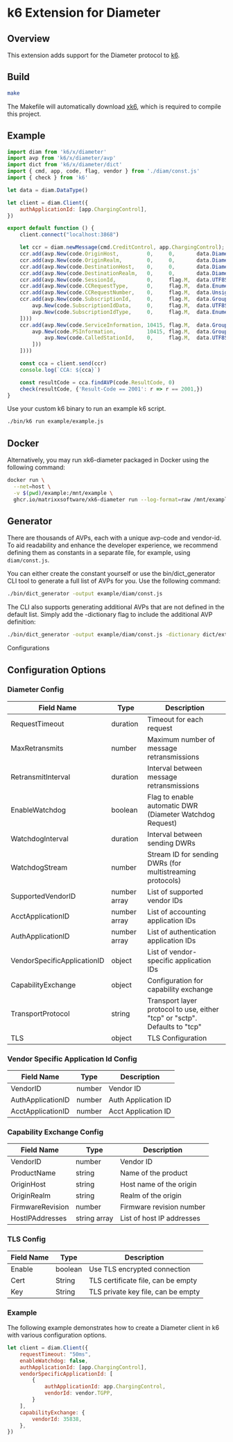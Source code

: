 # k6 Extension for Diameter

## Overview

This extension adds support for the Diameter protocol to [k6](https://k6.io/).

## Build

```bash
make
```
The Makefile will automatically download [xk6](https://github.com/grafana/xk6), which is required to compile this project.

## Example

```js
import diam from 'k6/x/diameter'
import avp from 'k6/x/diameter/avp'
import dict from 'k6/x/diameter/dict'
import { cmd, app, code, flag, vendor } from './diam/const.js'
import { check } from 'k6'

let data = diam.DataType()

let client = diam.Client({
    authApplicationId: [app.ChargingControl],
})

export default function () {
    client.connect("localhost:3868")

    let ccr = diam.newMessage(cmd.CreditControl, app.ChargingControl);
    ccr.add(avp.New(code.OriginHost,         0,     0,       data.DiameterIdentity("origin.host")))
    ccr.add(avp.New(code.OriginRealm,        0,     0,       data.DiameterIdentity("origin.realm")))
    ccr.add(avp.New(code.DestinationHost,    0,     0,       data.DiameterIdentity("dest.host")))
    ccr.add(avp.New(code.DestinationRealm,   0,     0,       data.DiameterIdentity("dest.realm")))
    ccr.add(avp.New(code.SessionId,          0,     flag.M,  data.UTF8String("Session-8888")))
    ccr.add(avp.New(code.CCRequestType,      0,     flag.M,  data.Enumerated(1)))
    ccr.add(avp.New(code.CCRequestNumber,    0,     flag.M,  data.Unsigned32(1000)))
    ccr.add(avp.New(code.SubscriptionId,     0,     flag.M,  data.Grouped([
        avp.New(code.SubscriptionIdData,     0,     flag.M,  data.UTF8String("subs-data")),
        avp.New(code.SubscriptionIdType,     0,     flag.M,  data.Enumerated(1))
    ])))
    ccr.add(avp.New(code.ServiceInformation, 10415, flag.M,  data.Grouped([
        avp.New(code.PSInformation,          10415, flag.M,  data.Grouped([
            avp.New(code.CalledStationId,    0,     flag.M,  data.UTF8String("10099"))
        ]))
    ])))

    const cca = client.send(ccr)
    console.log(`CCA: ${cca}`)

    const resultCode = cca.findAVP(code.ResultCode, 0)
    check(resultCode, {'Result-Code == 2001': r => r == 2001,})
}
```

Use your custom k6 binary to run an example k6 script.
```bash
./bin/k6 run example/example.js
```

## Docker
Alternatively, you may run xk6-diameter packaged in Docker using the following command:
```bash
docker run \
  --net=host \
  -v $(pwd)/example:/mnt/example \
  ghcr.io/matrixxsoftware/xk6-diameter run --log-format=raw /mnt/example/example.js  
```

## Generator

There are thousands of AVPs, each with a unique avp-code and vendor-id. To aid readability and enhance the developer experience, we recommend defining them as constants in a separate file, for example, using `diam/const.js`.

You can either create the constant yourself or use the bin/dict_generator CLI tool to generate a full list of AVPs for you. Use the following command:
```bash
./bin/dict_generator -output example/diam/const.js
```

The CLI also supports generating additional AVPs that are not defined in the default list. Simply add the -dictionary flag to include the additional AVP definition:
```bash
./bin/dict_generator -output example/diam/const.js -dictionary dict/extra.xml
```

Configurations

## Configuration Options

### Diameter Config

| Field Name                  | Type         | Description                                                                |
|-----------------------------|--------------|----------------------------------------------------------------------------|
| RequestTimeout              | duration     | Timeout for each request                                                   |
| MaxRetransmits              | number       | Maximum number of message retransmissions                                  |
| RetransmitInterval          | duration     | Interval between message retransmissions                                   |
| EnableWatchdog              | boolean      | Flag to enable automatic DWR (Diameter Watchdog Request)                   |
| WatchdogInterval            | duration     | Interval between sending DWRs                                              |
| WatchdogStream              | number       | Stream ID for sending DWRs (for multistreaming protocols)                  |
| SupportedVendorID           | number array | List of supported vendor IDs                                               |
| AcctApplicationID           | number array | List of accounting application IDs                                         |
| AuthApplicationID           | number array | List of authentication application IDs                                     |
| VendorSpecificApplicationID | object       | List of vendor-specific application IDs                                    |
| CapabilityExchange          | object       | Configuration for capability exchange                                      |
| TransportProtocol           | string       | Transport layer protocol to use, either "tcp" or "sctp". Defaults to "tcp" |
| TLS                         | object       | TLS Configuration                                                          |

### Vendor Specific Application Id Config
| Field Name        | Type   | Description         |
|-------------------|--------|---------------------|
| VendorID          | number | Vendor ID           |
| AuthApplicationID | number | Auth Application ID |
| AcctApplicationID | number | Acct Application ID |

### Capability Exchange Config

| Field Name                     | Type                          | Description                                           |
| ------------------------------ | ----------------------------- | ----------------------------------------------------- |
| VendorID                       | number                        | Vendor ID                                             |
| ProductName                    | string                        | Name of the product                                   |
| OriginHost                     | string                        | Host name of the origin                               |
| OriginRealm                    | string                        | Realm of the origin                                   |
| FirmwareRevision               | number                        | Firmware revision number                              |
| HostIPAddresses                | string array                  | List of host IP addresses                             |

### TLS Config
| Field Name | Type    | Description                        |
| ---------- | ------- | ---------------------------------- |
| Enable     | boolean | Use TLS encrypted connection       |
| Cert       | String  | TLS certificate file, can be empty |
| Key        | String  | TLS private key file, can be empty |

### Example
The following example demonstrates how to create a Diameter client in k6 with various configuration options.

```js
let client = diam.Client({
    requestTimeout: "50ms",
    enableWatchdog: false,
    authApplicationId: [app.ChargingControl],
    vendorSpecificApplicationId: [
        {
            authApplicationId: app.ChargingControl,
            vendorId: vendor.TGPP,
        }
    ],
    capabilityExchange: {
        vendorId: 35838,
    },
})
```
